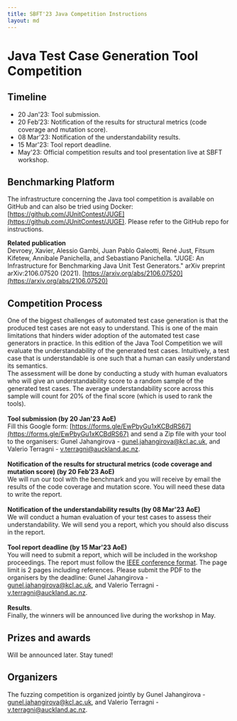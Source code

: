 ```yaml
---
title: SBFT'23 Java Competition Instructions
layout: md
---
```

# Java Test Case Generation Tool Competition

## Timeline
* 20 Jan'23: Tool submission.
* 20 Feb’23: Notification of the results for structural metrics (code coverage and mutation score).
* 08 Mar'23: Notification of the understandability results.
* 15 Mar'23: Tool report deadline.
* May'23: Official competition results and tool presentation live at SBFT workshop.

## Benchmarking Platform

The infrastructure concerning the Java tool competition is available on GitHub and can also be tried using Docker: [https://github.com/JUnitContest/JUGE](https://github.com/JUnitContest/JUGE). Please refer to the GitHub repo for instructions.


**Related publication**
<br>
Devroey, Xavier, Alessio Gambi, Juan Pablo Galeotti, René Just, Fitsum Kifetew, Annibale Panichella, and Sebastiano Panichella. "JUGE: An Infrastructure for Benchmarking Java Unit Test Generators." arXiv preprint arXiv:2106.07520 (2021). [https://arxiv.org/abs/2106.07520](https://arxiv.org/abs/2106.07520)


## Competition Process

One of the biggest challenges of automated test case generation is that the produced test cases are not easy to understand. This is one of the main limitations that hinders wider adoption of the automated test case generators in practice. In this edition of the Java Tool Competition we will evaluate the understandability of the generated test cases. Intuitively, a test case that is understandable is one such that a human can easily understand its semantics.
<br>
The assessment will be done by conducting a study with human evaluators who will give an understandability score to a random sample of the  generated test cases. The average understandability score across this sample will count for 20% of the final score (which is used to rank the tools). 
<br>
<br>
**Tool submission (by 20 Jan'23 AoE)**
<br>
Fill this Google form: [https://forms.gle/EwPbyGu1xKCBdRS67](https://forms.gle/EwPbyGu1xKCBdRS67) and send a Zip file with your tool to the organisers: Gunel Jahangirova - [gunel.jahangirova@kcl.ac.uk](gunel.jahangirova@kcl.ac.uk), and Valerio Terragni - [v.terragni@auckland.ac.nz](v.terragni@auckland.ac.nz).
<br>
<br>
**Notification of the results for structural metrics (code coverage and mutation score) (by 20 Feb’23 AoE)**
<br>
We will run our tool with the benchmark and you will receive by email the results of the code coverage and mutation score. You will need these data to write the report.
<br>
<br>
**Notification of the understandability results (by 08 Mar'23 AoE)**
<br>
We will conduct a human evaluation of your test cases to assess their understandability. We will send you a report, which you should also discuss in the report. 
<br>
<br>
**Tool report deadline (by 15 Mar'23 AoE)**
<br>
You will need to submit a report, which will be included in the workshop proceedings. The report must follow the [IEEE conference format](https://www.ieee.org/conferences/publishing/templates.html). The page limit is 2 pages including references. Please submit the PDF to the organisers by the deadline: Gunel Jahangirova - [gunel.jahangirova@kcl.ac.uk](gunel.jahangirova@kcl.ac.uk), and Valerio Terragni - [v.terragni@auckland.ac.nz](v.terragni@auckland.ac.nz).
<br>
<br>
**Results**. 
<br>
Finally, the winners will be announced live during the workshop in May.

## Prizes and awards
Will be announced later. Stay tuned!

## Organizers
The fuzzing competition is organized jointly by Gunel Jahangirova - [gunel.jahangirova@kcl.ac.uk](gunel.jahangirova@kcl.ac.uk), and Valerio Terragni - [v.terragni@auckland.ac.nz](v.terragni@auckland.ac.nz).

